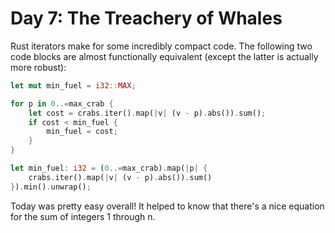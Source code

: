 # Day 7: The Treachery of Whales

Rust iterators make for some incredibly compact code. The following two code blocks are almost functionally equivalent (except the latter is actually more robust):

```rust
let mut min_fuel = i32::MAX;

for p in 0..=max_crab {
    let cost = crabs.iter().map(|v| (v - p).abs()).sum();
    if cost < min_fuel {
        min_fuel = cost;
    }
}
```

```rust
let min_fuel: i32 = (0..=max_crab).map(|p| {
    crabs.iter().map(|v| (v - p).abs()).sum()
}).min().unwrap();
```

Today was pretty easy overall! It helped to know that there's a nice equation for the sum of integers 1 through n.